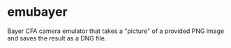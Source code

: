 # emubayer
Bayer CFA camera emulator that takes a "picture" of a provided PNG image and saves the result as a DNG file.
